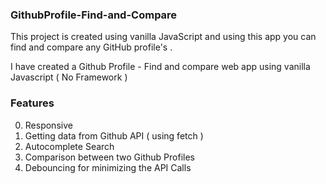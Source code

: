 ### GithubProfile-Find-and-Compare
This project is created using vanilla JavaScript and using this app you can find and compare any GitHub profile's . 

I have created a Github Profile - Find and compare web app using vanilla Javascript ( No Framework )

### Features
0. Responsive
1. Getting data from Github API ( using fetch )
2. Autocomplete Search
3. Comparison between two Github Profiles
4. Debouncing for minimizing the API Calls
